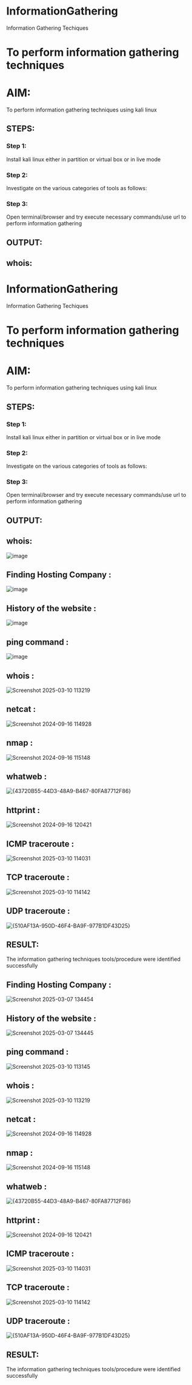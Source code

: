 # InformationGathering
Information Gathering Techiques

# To perform information gathering techniques

# AIM:

To perform information gathering techniques using kali linux 

## STEPS:

### Step 1:

Install kali linux either in partition or virtual box or in live mode

### Step 2:

Investigate on the various categories of tools as follows:

### Step 3:
Open terminal/browser and try execute necessary commands/use url to perform information gathering


## OUTPUT:


## whois:
# InformationGathering
Information Gathering Techiques

# To perform information gathering techniques

# AIM:

To perform information gathering techniques using kali linux 

## STEPS:

### Step 1:

Install kali linux either in partition or virtual box or in live mode

### Step 2:

Investigate on the various categories of tools as follows:

### Step 3:
Open terminal/browser and try execute necessary commands/use url to perform information gathering


## OUTPUT:


## whois:

![image](https://github.com/user-attachments/assets/ba20b904-d225-4ede-bf51-1cc87916ffa7)


## Finding Hosting Company :

![image](https://github.com/user-attachments/assets/12614aaa-2be5-46e4-ba59-740e1fcce6d2)




## History of the website :
![image](https://github.com/user-attachments/assets/b2f29445-a6f1-4c90-99ea-44df8427e2cd)




## ping command :
![image](https://github.com/user-attachments/assets/c93c97e5-38bd-4cc2-ac39-6492d33b85b5)




## whois :
![Screenshot 2025-03-10 113219](https://github.com/user-attachments/assets/5703d5be-0855-44f6-9992-c1b78ca2129e)




## netcat :


![Screenshot 2024-09-16 114928](https://github.com/user-attachments/assets/11364b4f-350e-47eb-83d9-ae92a4b0d641)


## nmap :



![Screenshot 2024-09-16 115148](https://github.com/user-attachments/assets/ba99da48-c8cf-4520-b146-4e947dad3c40)


## whatweb :
![{43720B55-44D3-48A9-B467-80FA87712F86}](https://github.com/user-attachments/assets/91d2a083-a333-4bf9-9e90-7cfe0640b9f7)




## httprint :

![Screenshot 2024-09-16 120421](https://github.com/user-attachments/assets/0bae6c46-7f4d-4deb-8be1-4d8130d17b88)



## ICMP traceroute :
![Screenshot 2025-03-10 114031](https://github.com/user-attachments/assets/bf0adcd0-25c6-4798-a433-44004d625fd9)






## TCP traceroute :
![Screenshot 2025-03-10 114142](https://github.com/user-attachments/assets/c865802a-96d5-4412-be78-ca40c08d6cf4)


## UDP traceroute :
![{510AF13A-950D-46F4-BA9F-977B1DF43D25}](https://github.com/user-attachments/assets/7b4f7d85-be2b-4221-afed-2ee39d3c3ecb)





## RESULT:
The information gathering techniques tools/procedure were  identified successfully


## Finding Hosting Company :
![Screenshot 2025-03-07 134454](https://github.com/user-attachments/assets/46baa95f-781d-4a46-bac6-f8a6ebe34544)





## History of the website :
![Screenshot 2025-03-07 134445](https://github.com/user-attachments/assets/61bd2da3-f5bf-4bed-a206-c45d5254ba00)



## ping command :
![Screenshot 2025-03-10 113145](https://github.com/user-attachments/assets/61649992-1fec-4c62-be09-ee2d6256e77f)



## whois :
![Screenshot 2025-03-10 113219](https://github.com/user-attachments/assets/5703d5be-0855-44f6-9992-c1b78ca2129e)




## netcat :


![Screenshot 2024-09-16 114928](https://github.com/user-attachments/assets/11364b4f-350e-47eb-83d9-ae92a4b0d641)


## nmap :



![Screenshot 2024-09-16 115148](https://github.com/user-attachments/assets/ba99da48-c8cf-4520-b146-4e947dad3c40)


## whatweb :
![{43720B55-44D3-48A9-B467-80FA87712F86}](https://github.com/user-attachments/assets/91d2a083-a333-4bf9-9e90-7cfe0640b9f7)




## httprint :

![Screenshot 2024-09-16 120421](https://github.com/user-attachments/assets/0bae6c46-7f4d-4deb-8be1-4d8130d17b88)



## ICMP traceroute :
![Screenshot 2025-03-10 114031](https://github.com/user-attachments/assets/bf0adcd0-25c6-4798-a433-44004d625fd9)






## TCP traceroute :
![Screenshot 2025-03-10 114142](https://github.com/user-attachments/assets/c865802a-96d5-4412-be78-ca40c08d6cf4)


## UDP traceroute :
![{510AF13A-950D-46F4-BA9F-977B1DF43D25}](https://github.com/user-attachments/assets/7b4f7d85-be2b-4221-afed-2ee39d3c3ecb)





## RESULT:
The information gathering techniques tools/procedure were  identified successfully
